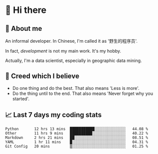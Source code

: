 # 👋 Hi there

## :speech_balloon: About me

An informal developer. In Chinese, I'm called it as '野生的程序员'.

In fact, _development_ is not my main work. It's my hobby.

Actually, I'm a data scientist, especially in geographic data mining.

## :see_no_evil: Creed which I believe

- Do one thing and do the best. That also means 'Less is more'.
- Do the thing until to the end. That also means 'Never forget why you started'.

## :chart_with_upwards_trend: Last 7 days my coding stats

<!--START_SECTION:waka-->
```text
Python       12 hrs 13 mins  ███████████░░░░░░░░░░░░░░   44.08 % 
Other        11 hrs 9 mins   ██████████░░░░░░░░░░░░░░░   40.22 % 
Markdown     2 hrs 21 mins   ██░░░░░░░░░░░░░░░░░░░░░░░   08.51 % 
YAML         1 hr 11 mins    █░░░░░░░░░░░░░░░░░░░░░░░░   04.31 % 
Git Config   20 mins         ▒░░░░░░░░░░░░░░░░░░░░░░░░   01.25 % 
```
<!--END_SECTION:waka-->

